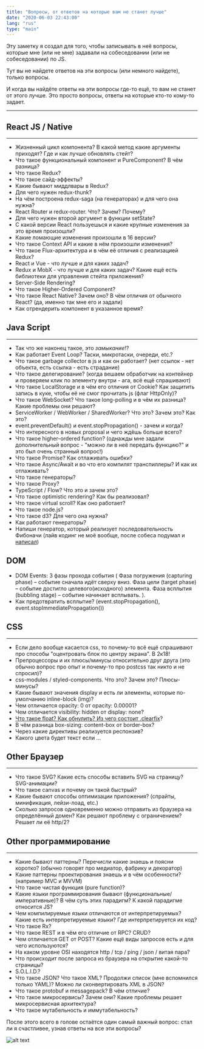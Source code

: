 ```yaml
---
title: "Вопросы, от ответов на которые вам не станет лучше"
date: "2020-06-03 22:43:00"
lang: "rus"
type: "main"
---
```


Эту заметку я создал для того, чтобы записывать в неё вопросы, которые мне (или не мне) задавали на собеседовании (или не собеседовании) по JS.

Тут вы не найдете ответов на эти вопросы (или немного найдете), только вопросы.

И когда вы найдёте ответы на эти вопросы где-то ещё, то вам не станет от этого лучше. Это просто вопросы, ответы на которые кто-то кому-то задает.

---

## React JS / Native ##

_______________________

- Жизненный цикл компонента? В какой метод какие аргументы приходят? Где и как лучше обновлять стейт?
- Что такое функциональный компонент и PureComponent? В чём разница?
- Что такое Redux?
- Что такое сайд-эффекты?
- Какие бывают миддлвары в Redux?
- Для чего нужен redux-thunk?
- На чём построена redux-saga (на генераторах) и для чего она нужна?
- React Router и redux-router. Что? Зачем? Почему?
- Для чего нужен второй аргумент в функции setState?
- С какой версии React пользуешься и какие крупные изменения за это время произошли?
- Какие ломающие изменения произошли в 16 версии?
- Что такое Context API и какие в нём произошли изменения?
- Что такое Flux-архитектура и в чём её отличия с реализацией Redux?
- React и Vue - что лучше и для каких задач?
- Redux и MobX - что лучше и для каких задач? Какие ещё есть библиотеки для управления стейта приложения?
- Server-Side Rendering?
- Что такое Higher-Ordered Component?
- Что такое React Native? Зачем оно? В чём отличия от обычного React? (да, именно так мне его и задали)
- Как отрендерить компонент в указанное время?

## Java Script ##

_______________________

- Так что же наконец такое, это *замыкание*!?
- Как работает Event Loop? Таски, микротаски, очереди, etc.?
- Что такое garbage collector в js и как он работает? (нет ссылок - нет объекта, есть ссылка - есть страдание)
- Что такое делегирование? (когда вешаем обработчик на контейнер и проверяем клик по элементу внутри - ага, всё ещё спрашивают)
- Что такое LocalStorage и в чём его отличия от Cookie? Как защитить запись в куке, чтобы её не смог прочитать js (флаг HttpOnly)?
- Что такое WebSocket? Что такое long-polling и в чём их разница? Какие проблемы они решают?
- ServiceWorker / WebWorker / SharedWorker? Что это? Зачем это? Как это?
- event.preventDefault() и event.stopPropagation() - зачем и когда?
- Что интересного в новых proposal и чего ждёшь больше всего?
- Что такое higher-ordered function? (однажды мне задали дополнительный вопрос - "можно ли в неё передать функцию?" и это был очень странный вопрос!)
- Что такое Promise? Как отлаживать ошибки?
- Что такое Async/Await и во что его компилят транспиллеры? И как их отлаживать?
- Что такое генераторы?
- Что такое Proxy?
- TypeScript / Flow? Что это и зачем это?
- Что такое optimistic rendering? Как бы реализовал?
- Что такое virtual scroll? Как оно работает?
- Что такое node.js?
- Что такое d3? Для чего она нужна?
- Как работают генераторы?
- Напиши генератор, который реализует последовательность Фибоначи (лайв кодинг не моё вообще, после собеса подумал и [написал](https://gist.github.com/gthrm/7274dc2bf8149944f8360325a6673642))

## DOM ##

- DOM Events: 3 фазы прохода события (
    Фаза погружения (capturing phase) – событие сначала идёт сверху вниз.
    Фаза цели (target phase) – событие достигло целевого(исходного) элемента.
    Фаза всплытия (bubbling stage) – событие начинает всплывать.
).
- Как предотвратить всплытие? (event.stopPropagation(), event.stopImmediatePropagation())

## CSS ##

_______________________

- Если дело вообще касается css, то почему-то всё ещё спрашивают про способы "оцентровать блок по центру экрана". В 2к18!
- Препроцессоры и их плюсы/минусы относительно друг друга (это обычно вопрос про опыт и почему-то про postcss так никто и не спросил)?
- css-modules / styled-components. Что это? Зачем это? Плюсы-минусы?
- Какие бывают значения display и есть ли элементы, которые по-умолчанию inline-block (img)?
- Чем отличается opacity: 0 от opacity: 0.00001?
- Чем отличается visibility: hidden от display: none?
- [Что такое float? Как обнулить? Из чего состоит .clearfix](https://webref.ru/course/float/clearfix)?
- В чём разница box-sizing: content-box от border-box?
- Через какие директивы реализуется респонзив?
- Какого цвета будет текст если ...

## Other Браузер ##

_______________________

- Что такое SVG? Какие есть способы вставить SVG на страницу? SVG-анимации?
- Что такое canvas и почему он такой быстрый?
- Какие бывают способы оптимизации приложения? (спрайты, минификация, лейзи-лоад, etc.)
- Сколько запросов одновременно можно отправить из браузера на определённый домен? Как решают проблему с ограничением? Решает ли её http/2?

## Other программирование ##

_______________________

- Какие бывают паттерны? Перечисли какие знаешь и поясни коротко? (обычно говорят про медиатор, фабрику и декоратор)
- Какие паттерны проектирования знаешь и в чём особенности? (например MVC и MVVM)
- Что такое чистая функция (pure function)?
- Какие языки программирования бывают (функциональные/императивные)? В чём суть этих парадигм? К какой парадигме относится JS?
- Чем компилируемые языки отличаются от интерпретируемых? Какие есть интерпретируемые языки? Где интерпретируется их код?
- Что такое Rx?
- Что такое REST и в чём его отличие от RPC? CRUD?
- Чем отличается GET от POST? Какие ещё виды запросов есть и для чего используются?
- На каком уровне OSI находятся http / tcp / ping / json / витая пара?
- Что происходит после запроса из браузера на открытие какой-то страницы?
- S.O.L.I.D.?
- Что такое JSON? Что такое XML? Продолжи список (мне вспомнился только YAML)? Можно ли сконвертировать XML в JSON?
- Что такое protobuf и messagepack? В чём отличие?
- Что такое микросервисы? Зачем они? Какие проблемы решает микросервисная архитектура?
- Что такое мутабельность и иммутабельность?

После этого всего в голове остаётся один самый важный вопрос: стал ли я счастливее, узнав ответы на все эти вопросы?

![alt text](https://cloud.cdroma.ru/upload/18abc9fb-dbdb-4161-a48c-48789b974458-1700955531715.jpeg "Logo Title Text 1")
